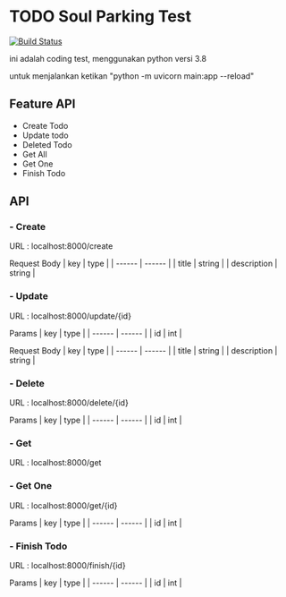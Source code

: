 # TODO Soul Parking Test

[![Build Status](https://travis-ci.org/joemccann/dillinger.svg?branch=master)](https://travis-ci.org/joemccann/dillinger)

ini adalah coding test, menggunakan python versi 3.8

untuk menjalankan ketikan "python -m uvicorn main:app --reload"

## Feature API

- Create Todo
- Update todo
- Deleted Todo
- Get All
- Get One
- Finish Todo

## API

### - Create

URL : localhost:8000/create

Request Body
| key | type |
| ------ | ------ |
| title | string |
| description | string |

### - Update

URL : localhost:8000/update/{id}

Params
| key | type |
| ------ | ------ |
| id | int |

Request Body
| key | type |
| ------ | ------ |
| title | string |
| description | string |

### - Delete

URL : localhost:8000/delete/{id}

Params
| key | type |
| ------ | ------ |
| id | int |

### - Get

URL : localhost:8000/get

### - Get One

URL : localhost:8000/get/{id}

Params
| key | type |
| ------ | ------ |
| id | int |

### - Finish Todo

URL : localhost:8000/finish/{id}

Params
| key | type |
| ------ | ------ |
| id | int |
